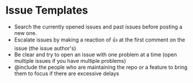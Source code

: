 # Issue Templates

- Search the currently opened issues and past issues before posting a new one.
- Escalate issues by making a reaction of :+1: at the first comment on the issue (the issue author's)
- Be clear and try to open an issue with one problem at a time (open multiple issues if you have multiple problems)
- @include the people who are maintaining the repo or a feature to bring them to focus if there are excessive delays
